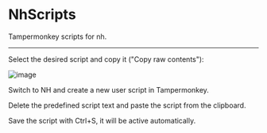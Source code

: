 # NhScripts
Tampermonkey scripts for nh.

***

Select the desired script and copy it ("Copy raw contents"):

![image](https://user-images.githubusercontent.com/107345625/175505044-c9bd32e0-cc8b-42f0-b1d0-bf5b39ead0be.png)

Switch to NH and create a new user script in Tampermonkey.

Delete the predefined script text and paste the script from the clipboard.

Save the script with Ctrl+S, it will be active automatically.
